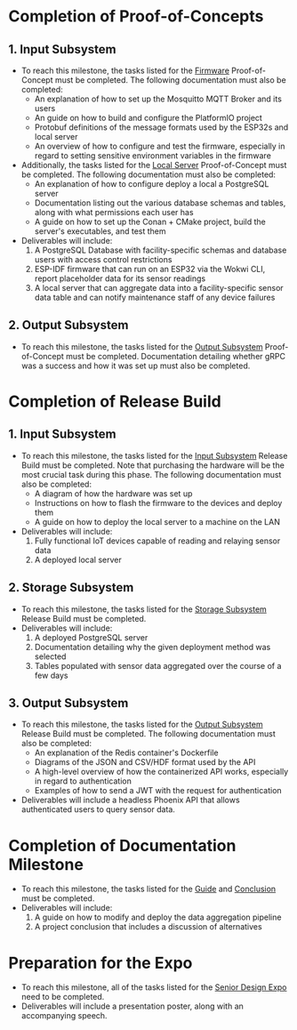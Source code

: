 # Completion of Proof-of-Concepts
## 1. Input Subsystem 
- To reach this milestone, the tasks listed for the [Firmware](./tasklist.md#1a-firmware) Proof-of-Concept must be completed. The following documentation must also be completed:
	- An explanation of how to set up the Mosquitto MQTT Broker and its users
	- An guide on how to build and configure the PlatformIO project
	- Protobuf definitions of the message formats used by the ESP32s and local server
	- An overview of how to configure and test the firmware, especially in regard to setting sensitive environment variables in the firmware
- Additionally, the tasks listed for the [Local Server](./tasklist.md#1b-local-server) Proof-of-Concept must be completed. The following documentation must also be completed:
	- An explanation of how to configure deploy a local a PostgreSQL server
	- Documentation listing out the various database schemas and tables, along with what permissions each user has
	- A guide on how to set up the Conan + CMake project, build the server's executables, and test them
- Deliverables will include:
	1. A PostgreSQL Database with facility-specific schemas and database users with access control restrictions
	2. ESP-IDF firmware that can run on an ESP32 via the Wokwi CLI, report placeholder data for its sensor readings
	3. A local server that can aggregate data into a facility-specific sensor data table and can notify maintenance staff of any device failures

## 2. Output Subsystem
- To reach this milestone, the tasks listed for the [Output Subsystem](./tasklist.md#2-output-subsystem) Proof-of-Concept must be completed. Documentation detailing whether gRPC was a success and how it was set up must also be completed.

# Completion of Release Build
## 1. Input Subsystem
- To reach this milestone, the tasks listed for the [Input Subsystem](./tasklist.md#1-input-subsystem-1) Release Build must be completed. Note that purchasing the hardware will be the most crucial task during this phase. The following documentation must also be completed:
	- A diagram of how the hardware was set up
	- Instructions on how to flash the firmware to the devices and deploy them
	- A  guide on how to deploy the local server to a machine on the LAN
- Deliverables will include:
	1. Fully functional IoT devices capable of reading and relaying sensor data
	2. A deployed local server

## 2. Storage Subsystem
- To reach this milestone, the tasks listed for the [Storage Subsystem](./tasklist.md#2-storage-subsystem) Release Build must be completed.
- Deliverables will include:
	1. A deployed PostgreSQL server
	2. Documentation detailing why the given deployment method was selected
	3. Tables populated with sensor data aggregated over the course of a few days

## 3. Output Subsystem
- To reach this milestone, the tasks listed for the [Output Subsystem](./tasklist.md#3-output-subsystem) Release Build must be completed. The following documentation must also be completed:
	- An explanation of the Redis container's Dockerfile
	- Diagrams of the JSON and CSV/HDF format used by the API
	- A high-level overview of how the containerized API works, especially in regard to authentication
	- Examples of how to send a JWT with the request for authentication
- Deliverables will include a headless Phoenix API that allows authenticated users to query sensor data.

# Completion of Documentation Milestone
- To reach this milestone, the tasks listed for the [Guide](./tasklist.md#1-guide) and [Conclusion](./tasklist.md#2-conclusion-and-discussion-of-alternatives) must be completed.
- Deliverables will include:
	1. A guide on how to modify and deploy the data aggregation pipeline
	2. A project conclusion that includes a discussion of alternatives
  
# Preparation for the Expo
- To reach this milestone, all of the tasks listed for the [Senior Design Expo](./tasklist.md#senior-design-expo) need to be completed.
- Deliverables will include a presentation poster, along with an accompanying speech.